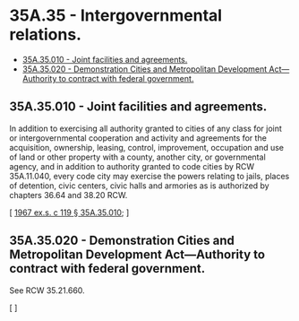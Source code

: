 # 35A.35 - Intergovernmental relations.
* [35A.35.010 - Joint facilities and agreements.](#35a35010---joint-facilities-and-agreements)
* [35A.35.020 - Demonstration Cities and Metropolitan Development Act—Authority to contract with federal government.](#35a35020---demonstration-cities-and-metropolitan-development-actauthority-to-contract-with-federal-government)
## 35A.35.010 - Joint facilities and agreements.
In addition to exercising all authority granted to cities of any class for joint or intergovernmental cooperation and activity and agreements for the acquisition, ownership, leasing, control, improvement, occupation and use of land or other property with a county, another city, or governmental agency, and in addition to authority granted to code cities by RCW 35A.11.040, every code city may exercise the powers relating to jails, places of detention, civic centers, civic halls and armories as is authorized by chapters 36.64 and 38.20 RCW.

\[ [1967 ex.s. c 119 § 35A.35.010](https://leg.wa.gov/CodeReviser/documents/sessionlaw/1967ex1c119.pdf?cite=1967%20ex.s.%20c%20119%20§%2035A.35.010); \]

## 35A.35.020 - Demonstration Cities and Metropolitan Development Act—Authority to contract with federal government.
See RCW 35.21.660.

\[ \]


